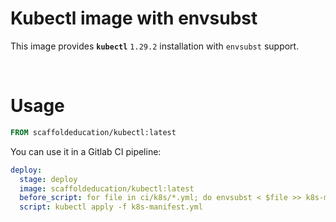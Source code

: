 # Kubectl image with envsubst

This image provides **`kubectl`** `1.29.2` installation with `envsubst` support.

<br>

# Usage

```Dockerfile
FROM scaffoldeducation/kubectl:latest
```

You can use it in a Gitlab CI pipeline:

```yml
deploy:
  stage: deploy
  image: scaffoldeducation/kubectl:latest
  before_script: for file in ci/k8s/*.yml; do envsubst < $file >> k8s-manifest.yml; done
  script: kubectl apply -f k8s-manifest.yml
```